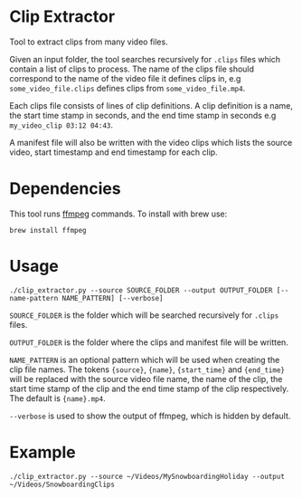 Clip Extractor
==============

Tool to extract clips from many video files.

Given an input folder, the tool searches recursively for `.clips` files which contain a list of clips to process. The name of the clips file should correspond to the name of the video file it defines clips in, e.g `some_video_file.clips` defines clips from `some_video_file.mp4`.

Each clips file consists of lines of clip definitions. A clip definition is a name, the start time stamp in seconds, and the end time stamp in seconds e.g `my_video_clip 03:12 04:43`.

A manifest file will also be written with the video clips which lists the source video, start timestamp and end timestamp for each clip.

# Dependencies
This tool runs [ffmpeg](https://www.ffmpeg.org/) commands. To install with brew use:

`brew install ffmpeg`

# Usage
`./clip_extractor.py --source SOURCE_FOLDER --output OUTPUT_FOLDER [--name-pattern NAME_PATTERN] [--verbose]`

`SOURCE_FOLDER` is the folder which will be searched recursively for `.clips` files.

`OUTPUT_FOLDER` is the folder where the clips and manifest file will be written.

`NAME_PATTERN` is an optional pattern which will be used when creating the clip file names. The tokens `{source}`, `{name}`, `{start_time}` and `{end_time}` will be replaced with the source video file name, the name of the clip, the start time stamp of the clip and the end time stamp of the clip respectively. The default is `{name}.mp4`.

`--verbose` is used to show the output of ffmpeg, which is hidden by default.

# Example
`./clip_extractor.py --source ~/Videos/MySnowboardingHoliday --output ~/Videos/SnowboardingClips`
